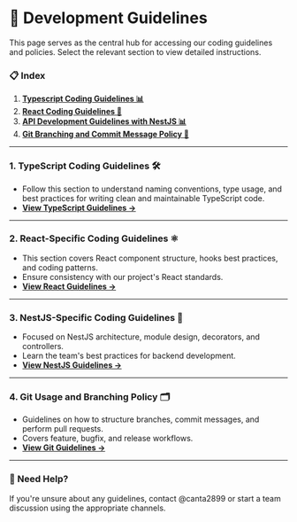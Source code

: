 # 🎯 Development Guidelines

This page serves as the central hub for accessing our coding guidelines and policies. Select the relevant section to view detailed instructions.

### 📋 **Index**

1. [**Typescript Coding Guidelines 📊**](./development-guidelines/typescript-coding-guidelines.md)
2. [**React Coding Guidelines 📁**](./development-guidelines/react-coding-guidelines.md)
3. [**API Development Guidelines with NestJS 📊**](./development-guidelines/api-development-guidelines-with-nestjs.md)
4. [**Git Branching and Commit Message Policy 📁**](./development-guidelines/git-branching-and-commit-message-policy.md)

---

### **1\. TypeScript Coding Guidelines** 🛠️

- Follow this section to understand naming conventions, type usage, and best practices for writing clean and maintainable TypeScript code.
- [**View TypeScript Guidelines →**](./development-guidelines/typescript-coding-guidelines.md)

---

### **2\. React-Specific Coding Guidelines** ⚛️

- This section covers React component structure, hooks best practices, and coding patterns.
- Ensure consistency with our project's React standards.
- [**View React Guidelines →**](./development-guidelines/react-coding-guidelines.md)

---

### **3\. NestJS-Specific Coding Guidelines** 🚀

- Focused on NestJS architecture, module design, decorators, and controllers.
- Learn the team's best practices for backend development.
- [**View NestJS Guidelines →**](./development-guidelines/api-development-guidelines-with-nestjs.md)

---

### **4\. Git Usage and Branching Policy** 🗂️

- Guidelines on how to structure branches, commit messages, and perform pull requests.
- Covers feature, bugfix, and release workflows.
- [**View Git Guidelines →**](./development-guidelines/git-branching-and-commit-message-policy.md)

---

### **🔧 Need Help?**

If you're unsure about any guidelines, contact @canta2899 or start a team discussion using the appropriate channels.
